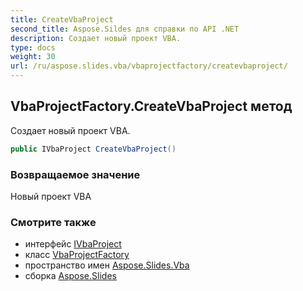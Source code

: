 ```yaml
---
title: CreateVbaProject
second_title: Aspose.Sildes для справки по API .NET
description: Создает новый проект VBA.
type: docs
weight: 30
url: /ru/aspose.slides.vba/vbaprojectfactory/createvbaproject/
---
```


## VbaProjectFactory.CreateVbaProject метод

Создает новый проект VBA.

```csharp
public IVbaProject CreateVbaProject()
```

### Возвращаемое значение

Новый проект VBA

### Смотрите также

* интерфейс [IVbaProject](../../ivbaproject)
* класс [VbaProjectFactory](../../vbaprojectfactory)
* пространство имен [Aspose.Slides.Vba](../../vbaprojectfactory)
* сборка [Aspose.Slides](../../../)

<!-- DO NOT EDIT: сгенерировано xmldocmd для Aspose.Slides.dll -->